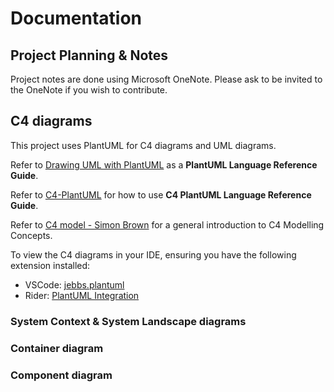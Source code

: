 [Markdown Cheat Sheet https://www.markdownguide.org/cheat-sheet/]: #

# Documentation

## Project Planning & Notes
Project notes are done using Microsoft OneNote. Please ask to be invited to the OneNote if you wish to contribute.

## C4 diagrams
This project uses PlantUML for C4 diagrams and UML diagrams.

Refer to [Drawing UML with PlantUML](https://plantuml.com/guide) as a **PlantUML Language Reference Guide**.

Refer to [C4-PlantUML](https://github.com/plantuml-stdlib/C4-PlantUML/blob/master/README.md) for how to use **C4 PlantUML Language Reference Guide**.

Refer to [C4 model - Simon Brown](https://youtu.be/x2-rSnhpw0g?si=gmOmlivzMLfa9sR_) for a general introduction to C4 Modelling Concepts.

To view the C4 diagrams in your IDE, ensuring you have the following extension installed:
- VSCode: [jebbs.plantuml](https://marketplace.visualstudio.com/items?itemName=jebbs.plantuml)
- Rider: [PlantUML Integration](https://plugins.jetbrains.com/plugin/7017-plantuml-integration)

### System Context & System Landscape diagrams

### Container diagram

### Component diagram
